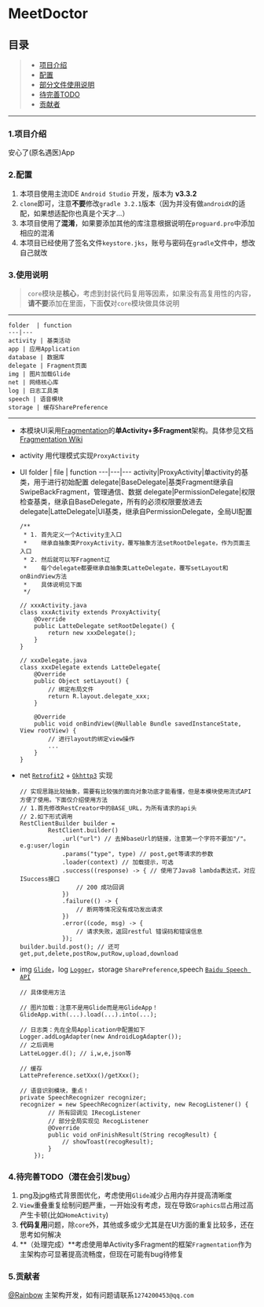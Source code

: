 # MeetDoctor

## 目录
> * [项目介绍](#intro)
> * [配置](#settings)
> * [部分文件使用说明](#readme)
> * [待完善TODO](#todo)
> * [贡献者](#contributor)

------

### <span id="intro">1.项目介绍</span>

安心了(原名遇医)App

### <span id="settings">2.配置</span>

1. 本项目使用主流IDE `Android Studio` 开发，版本为 **v3.3.2**
2. `clone`即可，注意**不要**修改`gradle 3.2.1`版本（因为并没有做`androidX`的适配，如果想适配你也真是个天才...）
3. 本项目使用了**混淆**，如果要添加其他的库注意根据说明在`proguard.pro`中添加相应的混淆
4. 本项目已经使用了签名文件`keystore.jks`，账号与密码在`gradle`文件中，想改自己就改

### <span id="readme">3.使用说明</span>

> `core`模块是**核心**，考虑到封装代码复用等因素，如果没有高复用性的内容，**请不要**添加在里面，下面**仅**对`core`模块做具体说明

------
    folder  | function
    ---|---
    activity | 基类活动
    app | 应用Application
    database | 数据库
    delegate | Fragment页面
    img | 图片加载Glide
    net | 网络核心库
    log | 日志工具类
    speech | 语音模块
    storage | 缓存SharePreference
------

- 本模块UI采用[Fragmentation](https://github.com/YoKeyword/Fragmentation)的**单Activity+多Fragment**架构。具体参见文档 [Fragmentation Wiki](https://github.com/YoKeyword/Fragmentation/wiki)

- activity 用代理模式实现`ProxyActivity`

- UI
    folder | file | function
    ---|---|---
    activity|ProxyActivity|单activity的基类，用于进行初始配置
    delegate|BaseDelegate|基类Fragment继承自SwipeBackFragment，管理通信、数据
    delegate|PermissionDelegate|权限检查基类，继承自BaseDelegate，所有的必须权限要放进去
    delegate|LatteDelegate|UI基类，继承自PermissionDelegate，全局UI配置

    ```
    /**
     * 1. 首先定义一个Activity主入口
     *    继承自抽象类ProxyActivity，覆写抽象方法setRootDelegate，作为页面主入口
     * 2. 然后就可以写Fragment辽
     *    每个delegate都要继承自抽象类LatteDelegate，覆写setLayout和onBindView方法
     *    具体说明见下面
     */

    // xxxActivity.java
    class xxxActivity extends ProxyActivity{
        @Override
        public LatteDelegate setRootDelegate() {
            return new xxxDelegate();
        }
    }

    // xxxDelegate.java
    class xxxDelegate extends LatteDelegate{
        @Override
        public Object setLayout() {
            // 绑定布局文件
            return R.layout.delegate_xxx;
        }

        @Override
        public void onBindView(@Nullable Bundle savedInstanceState, View rootView) {
            // 进行layout的绑定view操作
            ...
        }
    }
    ```

- net [`Retrofit2`](https://github.com/square/retrofit) + [`Okhttp3`](https://github.com/square/okhttp) 实现
    ```
    // 实现思路比较抽象，需要有比较强的面向对象功底才能看懂，但是本模块使用流式API方便了使用。下面仅介绍使用方法
    // 1.首先修改RestCreator中的BASE_URL，为所有请求的api头
    // 2.如下形式调用
    RestClientBuilder builder =
            RestClient.builder()
                .url("url") // 去掉baseUrl的链接，注意第一个字符不要加"/"。e.g:user/login
                .params("type", type) // post,get等请求的参数
                .loader(context) // 加载提示，可选
                .success((response) -> { // 使用了Java8 lambda表达式，对应ISuccess接口
                    // 200 成功回调
                })
                .failure(() -> {
                    // 断网等情况没有成功发出请求
                })
                .error((code, msg) -> {
                    // 请求失败，返回restful 错误码和错误信息
                });
    builder.build.post(); // 还可 get,put,delete,postRow,putRow,upload,download

    ```


- img [`Glide`](https://github.com/bumptech/glide)，log [`Logger`](https://github.com/orhanobut/logger)，storage `SharePreference`,speech [`Baidu Speech API`](https://ai.baidu.com/docs#/ASR-Android-SDK/top)
    ```
    // 具体使用方法

    // 图片加载：注意不是用Glide而是用GlideApp！
    GlideApp.with(...).load(...).into(...);

    // 日志类：先在全局Application中配置如下
    Logger.addLogAdapter(new AndroidLogAdapter());
    // 之后调用
    LatteLogger.d(); // i,w,e,json等

    // 缓存
    LattePreference.setXxx()/getXxx();

    // 语音识别模块，重点！
    private SpeechRecognizer recognizer;
    recognizer = new SpeechRecognizer(activity, new RecogListener() {
            // 所有回调见 IRecogListener
            // 部分全局实现见 RecogListener
            @Override
            public void onFinishResult(String recogResult) {
                // showToast(recogResult);
            }
        });

    ```

### <span id="todo">4.待完善TODO（潜在会引发bug）</span>

1. png及jpg格式背景图优化，考虑使用`Glide`减少占用内存并提高清晰度
2. `View`重叠重复绘制问题严重，一开始没有考虑，现在导致`Graphics层`占用过高产生卡顿(比如`HomeActivity`)
3. **代码复用**问题，除`core`外，其他或多或少尤其是在UI方面的重复比较多，还在思考如何解决
4. **（处理完成）**考虑使用单Activity多Fragment的框架`Fragmentation`作为主架构亦可显著提高流畅度，但现在可能有bug待修复

### <span id="contributor">5.贡献者</span>

[@Rainbow](https://github.com/RainbowDDB) 主架构开发，如有问题请联系`1274200453@qq.com`